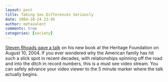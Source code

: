 ```yaml
---
layout: post
title: Taking Sex Differences Seriously
date: 2004-10-24 23:45
author: metavalent
comments: true
categories: [society]
---
```

<a href="https://tinyurl.com/5xad5">Steven Rhoads gave a talk</a> on his new book at the Heritage Foundation on August 10, 2004. If you ever wondered why the American family has hit such a slick spot in recent decades, with relationships spinning off the road and into the ditch in record numbers, this is a must see video stream.  You can safely advance your video viewer to the 5 minute marker where the talk actually begins.

